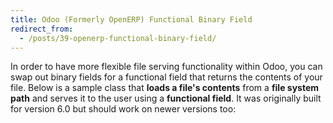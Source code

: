 ```yaml
---
title: Odoo (Formerly OpenERP) Functional Binary Field
redirect_from:
  - /posts/39-openerp-functional-binary-field/
---
```


In order to have more flexible file serving functionality within Odoo, you can swap out binary fields for a functional field that returns the contents of your file. Below is a sample class that **loads a file's contents** from a **file system path** and serves it to the user using a **functional field**. It was originally built for version 6.0 but should work on newer versions too:

<script src="https://gist.github.com/maxmumford/9371147.js"></script>
